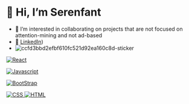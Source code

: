 # 👋 Hi, I’m Serenfant 
- 💞️ I’m interested in collaborating on projects that are not focused on attention-mining and not ad-based
- 🌳 [LinkedIn](https://www.linkedin.com/in/serenfant-setoute-24707210b/))
- ![ccfd3bbd2efbf610fc521d92ea160c8d-sticker](https://github.com/SinthMite/ReadME/assets/65990456/2e79a103-b700-45f0-b879-e4cd6d18e7c9)


<a href="https://github.com/SinthMite"><img alt="React" src="https://img.shields.io/badge/React-f94144?style=for-the-badge&logo=react&logoColor=white" /></a>

<a href="https://github.com/SinthMite"><img alt="Javascript" src="https://img.shields.io/badge/JavaScript-F9C74F?style=for-the-badge&logo=javascript&logoColor=624604" /></a>

<a href="https://github.com/SinthMite"><img alt="BootStrap" src="https://img.shields.io/badge/BootStrap-6610f2?style=for-the-badge&logo=BootStrap&logoColor=6610f2"
/>

<a href="https://github.com/SinthMite"><img alt="CSS" src="https://img.shields.io/badge/CSS3-F9C74F?style=for-the-badge&logo=css3&logoColor=624604" />
<a href="https://github.com/SinthMite"><img alt="HTML" src="https://img.shields.io/badge/HTML5-43AA8B?style=for-the-badge&logo=html5&logoColor=white" />
